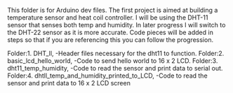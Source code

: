 This folder is for Arduino dev files.  The first project is aimed at building a temperature sensor and heat coil controller.  I will be using the DHT-11 sensor that senses both temp and humidity.  In later progress I will switch to the DHT-22 sensor as it is more accurate.  Code pieces will be added in steps so that if you are referencing this you can follow the progression.

Folder:1.  DHT_ll, -Header files necessary for the dht11 to function.
Folder:2.  basic_lcd_hello_world, -Code to send hello world to 16 x 2 LCD.
Folder:3.  dht11_temp_humidity, -Code to read the sensor and print data to serial out.
Folder:4.  dhtll_temp_and_humidity_printed_to_LCD, -Code to read the sensor and print data to 16 x 2 LCD screen
